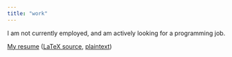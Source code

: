 ```yaml
---
title: "work"
---
```


I am not currently employed, and am actively looking for a programming job.

[My resume](/resume.pdf) ([LaTeX source](/resume.tex), [plaintext](/resume.txt))
